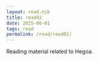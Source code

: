 ```yaml
---
layout: read.njk
title: read02
date: 2025-06-01
tags: read
permalink: /read/read02/
---
```



Reading material related to Hegoa.
